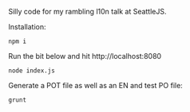 Silly code for my rambling l10n talk at SeattleJS.

Installation:
```
npm i
```
Run the bit below and hit http://localhost:8080
```
node index.js
```
Generate a POT file as well as an EN and test PO file:
```
grunt
```
